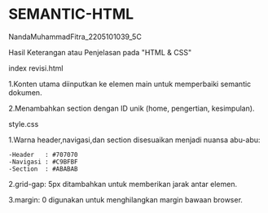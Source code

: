 # SEMANTIC-HTML
NandaMuhammadFitra_2205101039_5C

Hasil Keterangan atau Penjelasan pada "HTML & CSS"

index revisi.html
  
  1.Konten utama diinputkan ke elemen main untuk memperbaiki semantic dokumen.
  
  2.Menambahkan section dengan ID unik (home, pengertian, kesimpulan).

style.css
  
  1.Warna header,navigasi,dan section disesuaikan menjadi nuansa abu-abu:
  
    -Header   : #707070
    -Navigasi : #C9BFBF
    -Section  : #ABABAB
    
  2.grid-gap: 5px ditambahkan untuk memberikan jarak antar elemen.
  
  3.margin: 0 digunakan untuk menghilangkan margin bawaan browser.
